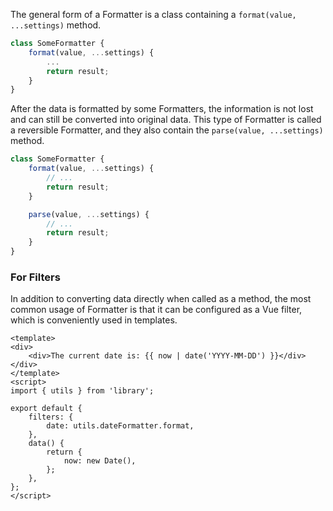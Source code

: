 The general form of a Formatter is a class containing a `format(value, ...settings)` method.

``` js
class SomeFormatter {
    format(value, ...settings) {
        ...
        return result;
    }
}
```

After the data is formatted by some Formatters, the information is not lost and can still be converted into original data. This type of Formatter is called a reversible Formatter, and they also contain the `parse(value, ...settings)` method.

``` js
class SomeFormatter {
    format(value, ...settings) {
        // ...
        return result;
    }

    parse(value, ...settings) {
        // ...
        return result;
    }
}
```

### For Filters

In addition to converting data directly when called as a method, the most common usage of Formatter is that it can be configured as a Vue filter, which is conveniently used in templates.

```vue
<template>
<div>
    <div>The current date is: {{ now | date('YYYY-MM-DD') }}</div>
</div>
</template>
<script>
import { utils } from 'library';

export default {
    filters: {
        date: utils.dateFormatter.format,
    },
    data() {
        return {
            now: new Date(),
        };
    },
};
</script>
```
